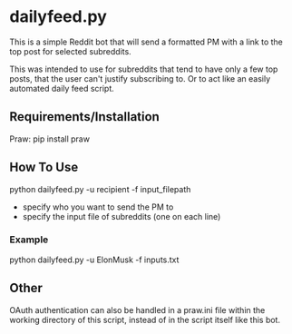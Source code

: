 # dailyfeed.py
This is a simple Reddit bot that will send a formatted PM with a link to the top post for selected subreddits.

This was intended to use for subreddits that tend to have only a few top posts, that the user can't justify subscribing to. Or to act like an easily automated daily feed script.

## Requirements/Installation
Praw: pip install praw

## How To Use
python dailyfeed.py -u recipient -f input_filepath

* specify who you want to send the PM to
* specify the input file of subreddits (one on each line)

### Example
python dailyfeed.py -u ElonMusk -f inputs.txt

## Other
OAuth authentication can also be handled in a praw.ini file within the working directory of this script, instead of in the script itself like this bot.

